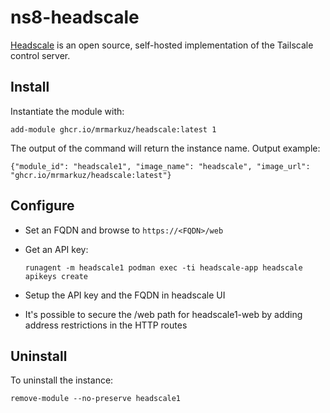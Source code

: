 # ns8-headscale

[Headscale](https://headscale.net/stable/) is an open source, self-hosted implementation of the Tailscale control server.

## Install

Instantiate the module with:

    add-module ghcr.io/mrmarkuz/headscale:latest 1

The output of the command will return the instance name.
Output example:

    {"module_id": "headscale1", "image_name": "headscale", "image_url": "ghcr.io/mrmarkuz/headscale:latest"}

## Configure

- Set an FQDN and browse to `https://<FQDN>/web`

- Get an API key:

      runagent -m headscale1 podman exec -ti headscale-app headscale apikeys create

- Setup the API key and the FQDN in headscale UI

- It's possible to secure the /web path for headscale1-web by adding address restrictions in the HTTP routes


## Uninstall

To uninstall the instance:

    remove-module --no-preserve headscale1

